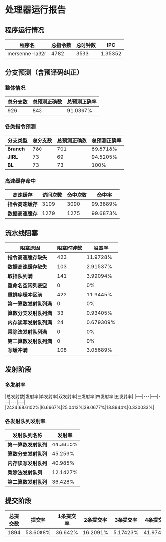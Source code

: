 # 处理器运行报告
## 程序运行情况
|程序名|总指令数|总时钟数|IPC|
|---|---|---|---|
|mersenne-la32r|4782|3533|1.35352|

## 分支预测（含预译码纠正）
### 整体情况
|总分支数|总预测正确数|总预测正确率|
|---|---|---|
|926|843|91.0367%|

### 各类指令预测
|分支类型|总分支数|总预测正确数|总预测正确率|
|---|---|---|---|
|**Branch**| 780 | 701 | 89.8718%|
|**JIRL**| 73 | 69 | 94.5205%|
|**BL**| 73 | 73 | 100%|

### 高速缓存命中
|高速缓存|访问次数|命中次数|命中率|
|---|---|---|---|
|**指令高速缓存**| 3109 | 3090 | 99.3889%|
|**数据高速缓存**| 1279 | 1275 | 99.6873%|
## 流水线阻塞
|阻塞原因|阻塞时钟数|阻塞率|
|---|---|---|
|**指令高速缓存缺失**| 423 | 11.9728%|
|**数据高速缓存缺失**| 103 | 2.91537%|
|**取指队列满**| 141 | 3.99094%|
|**重命名空闲列表空**|0 | 0%|
|**重排序缓冲区满**|422 | 11.9445%|
|**第一算数发射队列满**|0 | 0%|
|**算数分支发射队列满**|33 | 0.93405%|
|**内存读写发射队列满**|24 | 0.679309%|
|**乘除法发射队列满**|0 | 0%|
|**第二算数发射队列满**|0 | 0%|
|**写缓冲满**|108 | 3.05689%|

## 发射阶段
### 多发射率
|总发射数|发射率|单发射率|双发射率|三发射率|四发射率|五发射率|
|---|---|---|---|---|---|
|2424|68.6102%|16.6667%|25.0413%|39.0677%|18.8944%|0.330033%|

### 各发射队列发射率
|发射队列名称|发射率|
|---|---|
|**第一算数发射队列**|44.3815%|
|**算数分支发射队列**|45.259%|
|**内存读写发射队列**|40.985%|
|**乘除法发射队列**|12.1427%|
|**第二算数发射队列**|36.428%|

## 提交阶段
|总提交数|提交率|1条提交率|2条提交率|3条提交率|4条提交率|
|---|---|---|---|---|---|
|1894|53.6088%|36.642%|16.2091%|5.17423%|41.9747%|
